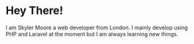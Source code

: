 # Hey There!

I am Skyler Moore a web developer from London. I mainly develop using PHP and Laravel at the moment but I am always learning new things.
